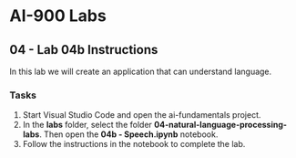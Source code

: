 # AI-900 Labs
## 04 - Lab 04b Instructions
In this lab we will create an application that can understand language. 

### Tasks
1.	Start Visual Studio Code and open the ai-fundamentals project.
2.  In the **labs** folder, select the folder **04-natural-language-processing-labs**. Then open the **04b - Speech.ipynb** notebook.
3.  Follow the instructions in the notebook to complete the lab.